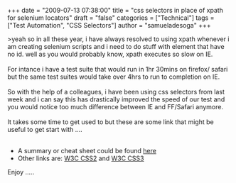 +++
date = "2009-07-13 07:38:00"
title = "css selectors in place of xpath for selenium locators"
draft = "false"
categories = ["Technical"]
tags = ["Test Automation", "CSS Selectors"]
author = "samueladesoga"
+++

&gt;yeah so in all these year, i have always resolved to using xpath whenever i am creating selenium scripts and i need to do stuff with element that have no id. well as you would probably know, xpath executes so slow on IE.<br /><br />For intance i have a test suite that would run in 1hr 30mins on firefox/ safari but the same test suites would take over 4hrs to run to completion on IE.<br /><br />So with the help of a colleagues, i have been using css selectors from last week and i can say this has drastically improved the speed of our test and you would notice too much difference between IE and FF/Safari anymore.<br /><br />It takes some time to get used to but these are some link that might be useful to get start with ....<br /><br /><ul><li> A summary or cheat sheet could be found <a href="http://www.princexml.com/doc/6.0/selectors/">here</a></li><li>Other links are: <a href="http://www.w3.org/TR/CSS2/selector.html">W3C CSS2</a> and <a href="http://www.w3.org/TR/2001/CR-css3-selectors-20011113/">W3C CSS3</a></li></ul>Enjoy .....

